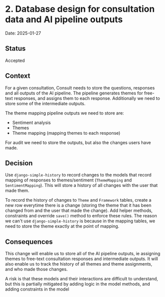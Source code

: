 # 2. Database design for consultation data and AI pipeline outputs

Date: 2025-01-27

## Status

Accepted

## Context

For a given consultation, Consult needs to store the questions, responses and all outputs of the AI pipeline. The pipeline generates themes for free-text responses, and assigns them to each response. Additionally we need to store some of the intermediate outputs.

The theme mapping pipeline outputs we need to store are: 
- Sentiment analysis
- Themes
- Theme mapping (mapping themes to each response)

For audit we need to store the outputs, but also the changes users have made.


## Decision

Use `django-simple-history` to record changes to the models that record mapping of responses to themes/sentiment (`ThemeMapping` and `SentimentMapping`). This will store a history of all changes with the user that made them.

To record the history of changes to `Theme` and `Framework` tables, create a new row everytime there is a change (storing the theme that it has been changed from and the user that made the change). Add helper methods, constraints and override `save()` method to enforce these rules. The reason we can't use `django-simple-history` is because in the mapping tables, we need to store the theme exactly at the point of mapping.


## Consequences
 
This change will enable us to store all of the AI pipeline outputs, ie assigning themes to free-text consultation responses and intermediate outputs. It will also enable us to track the history of all themes and theme assignments, and who made those changes.

A risk is that these models and their interactions are difficult to understand, but this is partially mitigated by adding logic in the model methods, and adding constraints in the model